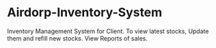 # Airdorp-Inventory-System
Inventory Management System for Client. To view latest stocks, Update them and refill new stocks. View Reports of sales.
